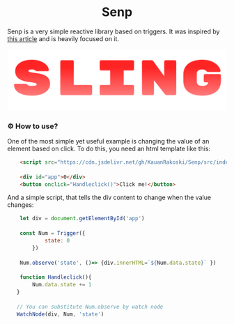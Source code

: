 <h1 align="center">Senp</h1>

Senp is a very simple reactive library based on triggers. It was inspired by [this article](https://www.monterail.com/blog/2016/how-to-build-a-reactive-engine-in-javascript-part-1-observable-objects) and is heavily focused on it.

![](./assets/sling_logo.svg)

### ⚙️ How to use?
One of the most simple yet useful example is changing the value of an element based on click. To do this, you need an html template like this:

```html
    <script src="https://cdn.jsdelivr.net/gh/KauanRakoski/Senp/src/index.js"></script>

    <div id="app">0</div>
    <button onclick="Handleclick()">Click me!</button>
```
And a simple script, that tells the div content to change when the value changes:
```javascript
    let div = document.getElementById('app')

    const Num = Trigger({
            state: 0
        })
        
    Num.observe('state', ()=> {div.innerHTML=`${Num.data.state}` })

    function Handleclick(){
        Num.data.state += 1
   }

   // You can substitute Num.observe by watch node
   WatchNode(div, Num, 'state')
```

